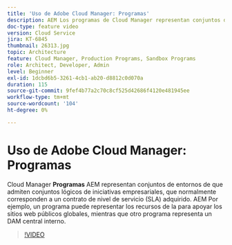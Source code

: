 ```yaml
---
title: 'Uso de Adobe Cloud Manager: Programas'
description: AEM Los programas de Cloud Manager representan conjuntos de entornos de que admiten conjuntos lógicos de iniciativas empresariales, que normalmente corresponden a un contrato de nivel de servicio (SLA) adquirido. AEM Por ejemplo, un programa puede representar los recursos de la para apoyar los sitios web públicos globales, mientras que otro programa representa un DAM central interno.
doc-type: feature video
version: Cloud Service
jira: KT-6845
thumbnail: 26313.jpg
topic: Architecture
feature: Cloud Manager, Production Programs, Sandbox Programs
role: Architect, Developer, Admin
level: Beginner
exl-id: 1dcbd6b5-3261-4cb1-ab20-d8812c0d070a
duration: 115
source-git-commit: 9fef4b77a2c70c8cf525d42686f4120e481945ee
workflow-type: tm+mt
source-wordcount: '104'
ht-degree: 0%

---
```


# Uso de Adobe Cloud Manager: Programas

Cloud Manager **Programas** AEM representan conjuntos de entornos de que admiten conjuntos lógicos de iniciativas empresariales, que normalmente corresponden a un contrato de nivel de servicio (SLA) adquirido. AEM Por ejemplo, un programa puede representar los recursos de la para apoyar los sitios web públicos globales, mientras que otro programa representa un DAM central interno.

>[!VIDEO](https://video.tv.adobe.com/v/26313?quality=12&learn=on)
